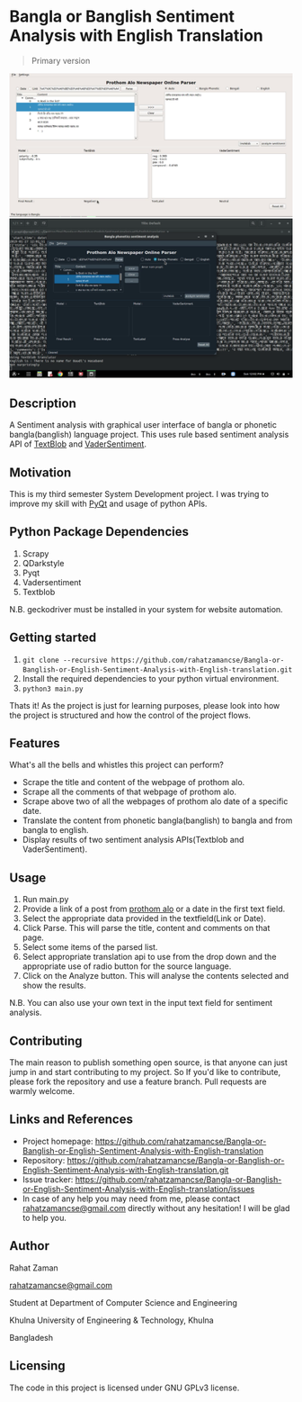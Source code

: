 # Bangla or Banglish Sentiment Analysis with English Translation
> Primary version

![white interface](images/white.png) ![dark interface](images/dark.png)

## Description
A Sentiment analysis with graphical user interface of bangla or phonetic bangla(banglish) language project. This uses rule based sentiment analysis API of [TextBlob](https://textblob.readthedocs.io/en/dev/) and [VaderSentiment](https://github.com/cjhutto/vaderSentiment).

## Motivation
This is my third semester System Development project. I was trying to improve my skill with [PyQt](https://wiki.python.org/moin/PyQt) and usage of python APIs.

## Python Package Dependencies
1. Scrapy
2. QDarkstyle
3. Pyqt
4. Vadersentiment
5. Textblob

N.B. geckodriver must be installed in your system for website automation.

## Getting started
1. `git clone --recursive https://github.com/rahatzamancse/Bangla-or-Banglish-or-English-Sentiment-Analysis-with-English-translation.git`
2. Install the required dependencies to your python virtual environment.
3. `python3 main.py`

Thats it! As the project is just for learning purposes, please look into how the project is structured and how the control of the project flows.

## Features
What's all the bells and whistles this project can perform?
* Scrape the title and content of the webpage of prothom alo.
* Scrape all the comments of that webpage of prothom alo.
* Scrape above two of all the webpages of prothom alo date of a specific date.
* Translate the content from phonetic bangla(banglish) to bangla and from bangla to english.
* Display results of two sentiment analysis APIs(Textblob and VaderSentiment).

## Usage
1. Run main.py
2. Provide a link of a post from [prothom alo](https://www.prothomalo.com/) or a date in the first text field.
3. Select the appropriate data provided in the textfield(Link or Date).
4. Click Parse. This will parse the title, content and comments on that page.
5. Select some items of the parsed list.
6. Select appropriate translation api to use from the drop down and the appropriate use of radio button for the source language.
7. Click on the Analyze button. This will analyse the contents selected and show the results.

N.B. You can also use your own text in the input text field for sentiment analysis.

## Contributing
The main reason to publish something open source, is that anyone can just jump in and start contributing to my project.
So If you'd like to contribute, please fork the repository and use a feature branch. Pull requests are warmly welcome.

## Links and References
- Project homepage: https://github.com/rahatzamancse/Bangla-or-Banglish-or-English-Sentiment-Analysis-with-English-translation
- Repository: https://github.com/rahatzamancse/Bangla-or-Banglish-or-English-Sentiment-Analysis-with-English-translation.git
- Issue tracker: https://github.com/rahatzamancse/Bangla-or-Banglish-or-English-Sentiment-Analysis-with-English-translation/issues
- In case of any help you may need from me, please contact rahatzamancse@gmail.com directly without any hesitation! I will be glad to help you.

## Author
Rahat Zaman

rahatzamancse@gmail.com

Student at Department of Computer Science and Engineering

Khulna University of Engineering & Technology, Khulna

Bangladesh

## Licensing
The code in this project is licensed under GNU GPLv3 license.
